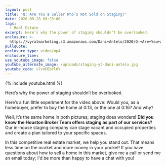 ```yaml
---
layout: post
title: 'Q: Are You a Seller Who’s Not Sold on Staging?'
date: 2020-09-28 09:23:00
tags:
  - Real Estate
excerpt: Here’s why the power of staging shouldn’t be overlooked.
enclosure: >-
  https://vyralmarketing.s3.amazonaws.com/Dani+Antelo/2020/Q-+Are+You+a+Seller+Whos+Not+Sold+on+Staging_.mp4
pullquote:
enclosure_type: video/mp4
enclosure_time:
use_youtube_image: false
youtube_alternate_image: /uploads/staging-yt-dani-antelo.jpg
youtube_code: v7voFEbYlOY
---
```


{% include youtube.html %}

Here’s why the power of staging shouldn’t be overlooked.

Here’s a fun little experiment for the video above: Would you, as a homebuyer, prefer to buy the home at 0:13, or the one at 0:16? And why?&nbsp;

Well, it’s the same home in both pictures; staging does wonders\! **Did you know the Houston Broker Team offers staging as part of our services?** Our in-house staging company can stage vacant and occupied properties and create a plan tailored to your specific spaces.&nbsp;

In this competitive real estate market, we help you stand out. That means less time on the market and more money in your pocket\! If you have questions about how to sell a home in this market, give me a call or send me an email today; I'd be more than happy to have a chat with you\!